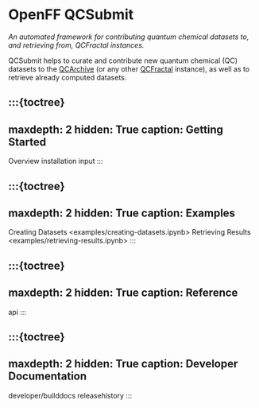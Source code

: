 # OpenFF QCSubmit

*An automated framework for contributing quantum chemical datasets to, and retrieving from, QCFractal instances.*

QCSubmit helps to curate and contribute new quantum chemical (QC) datasets to the [QCArchive] (or any other [QCFractal] instance), as well as to retrieve already computed datasets.

[QCArchive]: https://qcarchive.molssi.org/
[QCFractal]: http://docs.qcarchive.molssi.org/projects/qcfractal/en/latest/


:::{toctree}
---
maxdepth: 2
hidden: True
caption: Getting Started
---

Overview <self>
installation
input
:::

:::{toctree}
---
maxdepth: 2
hidden: True
caption: Examples
---

Creating Datasets <examples/creating-datasets.ipynb>
Retrieving Results <examples/retrieving-results.ipynb>
:::


:::{toctree}
---
maxdepth: 2
hidden: True
caption: Reference
---

api
:::


:::{toctree}
---
maxdepth: 2
hidden: True
caption: Developer Documentation
---

developer/builddocs
releasehistory
:::
